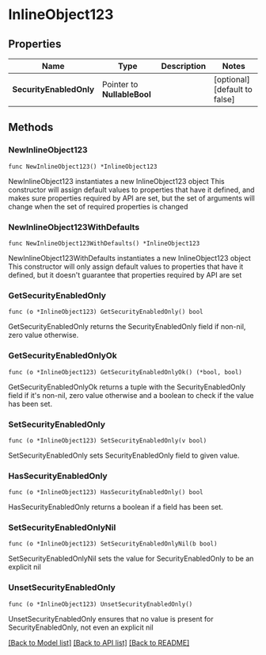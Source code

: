 # InlineObject123

## Properties

Name | Type | Description | Notes
------------ | ------------- | ------------- | -------------
**SecurityEnabledOnly** | Pointer to **NullableBool** |  | [optional] [default to false]

## Methods

### NewInlineObject123

`func NewInlineObject123() *InlineObject123`

NewInlineObject123 instantiates a new InlineObject123 object
This constructor will assign default values to properties that have it defined,
and makes sure properties required by API are set, but the set of arguments
will change when the set of required properties is changed

### NewInlineObject123WithDefaults

`func NewInlineObject123WithDefaults() *InlineObject123`

NewInlineObject123WithDefaults instantiates a new InlineObject123 object
This constructor will only assign default values to properties that have it defined,
but it doesn't guarantee that properties required by API are set

### GetSecurityEnabledOnly

`func (o *InlineObject123) GetSecurityEnabledOnly() bool`

GetSecurityEnabledOnly returns the SecurityEnabledOnly field if non-nil, zero value otherwise.

### GetSecurityEnabledOnlyOk

`func (o *InlineObject123) GetSecurityEnabledOnlyOk() (*bool, bool)`

GetSecurityEnabledOnlyOk returns a tuple with the SecurityEnabledOnly field if it's non-nil, zero value otherwise
and a boolean to check if the value has been set.

### SetSecurityEnabledOnly

`func (o *InlineObject123) SetSecurityEnabledOnly(v bool)`

SetSecurityEnabledOnly sets SecurityEnabledOnly field to given value.

### HasSecurityEnabledOnly

`func (o *InlineObject123) HasSecurityEnabledOnly() bool`

HasSecurityEnabledOnly returns a boolean if a field has been set.

### SetSecurityEnabledOnlyNil

`func (o *InlineObject123) SetSecurityEnabledOnlyNil(b bool)`

 SetSecurityEnabledOnlyNil sets the value for SecurityEnabledOnly to be an explicit nil

### UnsetSecurityEnabledOnly
`func (o *InlineObject123) UnsetSecurityEnabledOnly()`

UnsetSecurityEnabledOnly ensures that no value is present for SecurityEnabledOnly, not even an explicit nil

[[Back to Model list]](../README.md#documentation-for-models) [[Back to API list]](../README.md#documentation-for-api-endpoints) [[Back to README]](../README.md)


